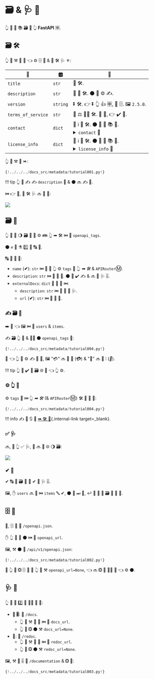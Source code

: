 # 🗃 &amp; 🩺 📛

👆 💪 🛃 📚 🗃 📳 👆 **FastAPI** 🈸.

## 🗃 🛠️

👆 💪 ⚒ 📄 🏑 👈 ⚙️ 🗄 🔧 &amp; 🏧 🛠️ 🩺 ⚜:

| 🔢 | 🆎 | 📛 |
|------------|------|-------------|
| `title` | `str` | 📛 🛠️. |
| `description` | `str` | 📏 📛 🛠️. ⚫️ 💪 ⚙️ ✍. |
| `version` | `string` | ⏬ 🛠️. 👉 ⏬ 👆 👍 🈸, 🚫 🗄. 🖼 `2.5.0`. |
| `terms_of_service` | `str` | 📛 ⚖ 🐕‍🦺 🛠️. 🚥 🚚, 👉 ✔️ 📛. |
| `contact` | `dict` | 📧 ℹ 🎦 🛠️. ⚫️ 💪 🔌 📚 🏑. <details><summary><code>contact</code> 🏑</summary><table><thead><tr><th>🔢</th><th>🆎</th><th>📛</th></tr></thead><tbody><tr><td><code>name</code></td><td><code>str</code></td><td>⚖ 📛 📧 👨‍💼/🏢.</td></tr><tr><td><code>url</code></td><td><code>str</code></td><td>📛 ☝ 📧 ℹ. 🔜 📁 📛.</td></tr><tr><td><code>email</code></td><td><code>str</code></td><td>📧 📢 📧 👨‍💼/🏢. 🔜 📁 📧 📢. </td></tr></tbody></table></details> |
| `license_info` | `dict` | 🛂 ℹ 🎦 🛠️. ⚫️ 💪 🔌 📚 🏑. <details><summary><code>license_info</code> 🏑</summary><table><thead><tr><th>🔢</th><th>🆎</th><th>📛</th></tr></thead><tbody><tr><td><code>name</code></td><td><code>str</code></td><td><strong>🚚</strong> (🚥 <code>license_info</code> ⚒). 🛂 📛 ⚙️ 🛠️.</td></tr><tr><td><code>url</code></td><td><code>str</code></td><td>📛 🛂 ⚙️ 🛠️. 🔜 📁 📛. </td></tr></tbody></table></details> |

👆 💪 ⚒ 👫 ⏩:

```Python hl_lines="3-16  19-31"
{!../../../docs_src/metadata/tutorial001.py!}
```

!!! tip
    👆 💪 ✍ ✍ `description` 🏑 &amp; ⚫️ 🔜 ✍ 🔢.

⏮️ 👉 📳, 🏧 🛠️ 🩺 🔜 👀 💖:

<img src="/img/tutorial/metadata/image01.png">

## 🗃 🔖

👆 💪 🚮 🌖 🗃 🎏 🔖 ⚙️ 👪 👆 ➡ 🛠️ ⏮️ 🔢 `openapi_tags`.

⚫️ ✊ 📇 ⚗ 1️⃣ 📖 🔠 🔖.

🔠 📖 💪 🔌:

* `name` (**✔**): `str` ⏮️ 🎏 📛 👆 ⚙️ `tags` 🔢 👆 *➡ 🛠️* &amp; `APIRouter`Ⓜ.
* `description`: `str` ⏮️ 📏 📛 🔖. ⚫️ 💪 ✔️ ✍ &amp; 🔜 🎦 🩺 🎚.
* `externalDocs`: `dict` 🔬 🔢 🧾 ⏮️:
    * `description`: `str` ⏮️ 📏 📛 🔢 🩺.
    * `url` (**✔**): `str` ⏮️ 📛 🔢 🧾.

### ✍ 🗃 🔖

➡️ 🔄 👈 🖼 ⏮️ 🔖 `users` &amp; `items`.

✍ 🗃 👆 🔖 &amp; 🚶‍♀️ ⚫️ `openapi_tags` 🔢:

```Python hl_lines="3-16  18"
{!../../../docs_src/metadata/tutorial004.py!}
```

👀 👈 👆 💪 ⚙️ ✍ 🔘 📛, 🖼 "💳" 🔜 🎦 🦁 (**💳**) &amp; "🎀" 🔜 🎦 ❕ (_🎀_).

!!! tip
    👆 🚫 ✔️ 🚮 🗃 🌐 🔖 👈 👆 ⚙️.

### ⚙️ 👆 🔖

⚙️ `tags` 🔢 ⏮️ 👆 *➡ 🛠️* (&amp; `APIRouter`Ⓜ) 🛠️ 👫 🎏 🔖:

```Python hl_lines="21  26"
{!../../../docs_src/metadata/tutorial004.py!}
```

!!! info
    ✍ 🌅 🔃 🔖 [➡ 🛠️ 📳](path-operation-configuration.md#tags){.internal-link target=_blank}.

### ✅ 🩺

🔜, 🚥 👆 ✅ 🩺, 👫 🔜 🎦 🌐 🌖 🗃:

<img src="/img/tutorial/metadata/image02.png">

### ✔ 🔖

✔ 🔠 🔖 🗃 📖 🔬 ✔ 🎦 🩺 🎚.

🖼, ✋️ `users` 🔜 🚶 ⏮️ `items` 🔤 ✔, ⚫️ 🎦 ⏭ 👫, ↩️ 👥 🚮 👫 🗃 🥇 📖 📇.

## 🗄 📛

🔢, 🗄 🔗 🍦 `/openapi.json`.

✋️ 👆 💪 🔗 ⚫️ ⏮️ 🔢 `openapi_url`.

🖼, ⚒ ⚫️ 🍦 `/api/v1/openapi.json`:

```Python hl_lines="3"
{!../../../docs_src/metadata/tutorial002.py!}
```

🚥 👆 💚 ❎ 🗄 🔗 🍕 👆 💪 ⚒ `openapi_url=None`, 👈 🔜 ❎ 🧾 👩‍💻 🔢 👈 ⚙️ ⚫️.

## 🩺 📛

👆 💪 🔗 2️⃣ 🧾 👩‍💻 🔢 🔌:

* **🦁 🎚**: 🍦 `/docs`.
    * 👆 💪 ⚒ 🚮 📛 ⏮️ 🔢 `docs_url`.
    * 👆 💪 ❎ ⚫️ ⚒ `docs_url=None`.
* **📄**: 🍦 `/redoc`.
    * 👆 💪 ⚒ 🚮 📛 ⏮️ 🔢 `redoc_url`.
    * 👆 💪 ❎ ⚫️ ⚒ `redoc_url=None`.

🖼, ⚒ 🦁 🎚 🍦 `/documentation` &amp; ❎ 📄:

```Python hl_lines="3"
{!../../../docs_src/metadata/tutorial003.py!}
```
